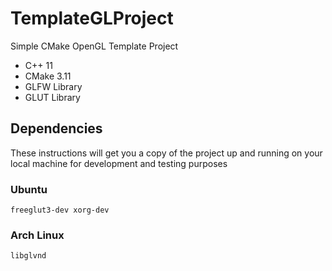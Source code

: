 # TemplateGLProject
Simple CMake OpenGL Template Project
* C++ 11
* CMake 3.11
* GLFW Library
* GLUT Library

## Dependencies
These instructions will get you a copy of the project up and running on your local machine for development and testing purposes

### Ubuntu
```
freeglut3-dev xorg-dev
```

### Arch Linux
```
libglvnd
```
